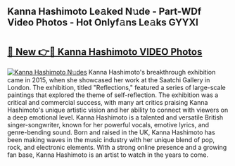 ## Kanna Hashimoto Le𝚊ked N𝚞de - Part-WDf Video Photos - Hot Onlyf𝚊ns Le𝚊ks GYYXl

# <h2><a href="http://ac4912.deff.icu/?id=Kanna+Hashimoto">🔗 New 👉🔴 Kanna Hashimoto VIDEO Photos</a></h2>

[![Kanna Hashimoto N𝚞des](https://i.imgur.com/rIISA9y.gif)](http://ac4912.deff.icu/?id=Kanna+Hashimoto)
Kanna Hashimoto's breakthrough exhibition came in 2015, when she showcased her work at the Saatchi Gallery in London. The exhibition, titled "Reflections," featured a series of large-scale paintings that explored the theme of self-reflection. The exhibition was a critical and commercial success, with many art critics praising Kanna Hashimoto's unique artistic vision and her ability to connect with viewers on a deep emotional level. Kanna Hashimoto is a talented and versatile British singer-songwriter, known for her powerful vocals, emotive lyrics, and genre-bending sound. Born and raised in the UK, Kanna Hashimoto has been making waves in the music industry with her unique blend of pop, rock, and electronic elements. With a strong online presence and a growing fan base, Kanna Hashimoto is an artist to watch in the years to come.
